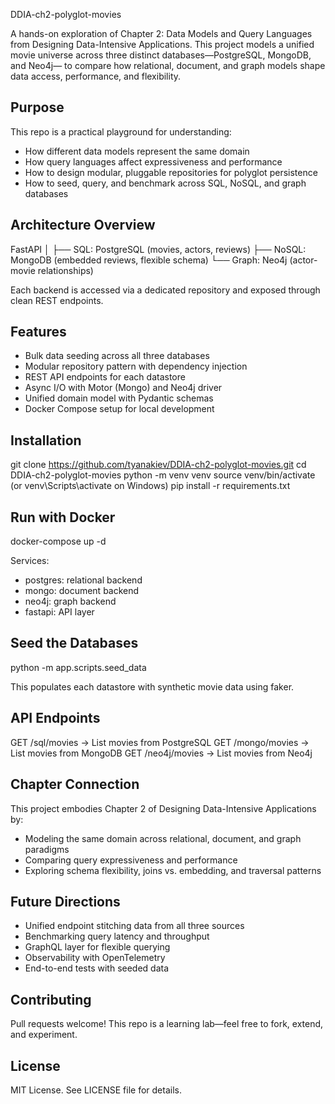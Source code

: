 DDIA-ch2-polyglot-movies

A hands-on exploration of Chapter 2: Data Models and Query Languages from Designing Data-Intensive Applications.
This project models a unified movie universe across three distinct databases—PostgreSQL, MongoDB, and Neo4j—
to compare how relational, document, and graph models shape data access, performance, and flexibility.

Purpose
-------
This repo is a practical playground for understanding:
- How different data models represent the same domain
- How query languages affect expressiveness and performance
- How to design modular, pluggable repositories for polyglot persistence
- How to seed, query, and benchmark across SQL, NoSQL, and graph databases

Architecture Overview
---------------------
FastAPI
│
├── SQL: PostgreSQL (movies, actors, reviews)
├── NoSQL: MongoDB (embedded reviews, flexible schema)
└── Graph: Neo4j (actor-movie relationships)

Each backend is accessed via a dedicated repository and exposed through clean REST endpoints.

Features
--------
- Bulk data seeding across all three databases
- Modular repository pattern with dependency injection
- REST API endpoints for each datastore
- Async I/O with Motor (Mongo) and Neo4j driver
- Unified domain model with Pydantic schemas
- Docker Compose setup for local development

Installation
------------
git clone https://github.com/tyanakiev/DDIA-ch2-polyglot-movies.git
cd DDIA-ch2-polyglot-movies
python -m venv venv
source venv/bin/activate  (or venv\Scripts\activate on Windows)
pip install -r requirements.txt

Run with Docker
---------------
docker-compose up -d

Services:
- postgres: relational backend
- mongo: document backend
- neo4j: graph backend
- fastapi: API layer

Seed the Databases
------------------
python -m app.scripts.seed_data

This populates each datastore with synthetic movie data using faker.

API Endpoints
-------------
GET /sql/movies     → List movies from PostgreSQL
GET /mongo/movies   → List movies from MongoDB
GET /neo4j/movies   → List movies from Neo4j

Chapter Connection
------------------
This project embodies Chapter 2 of Designing Data-Intensive Applications by:
- Modeling the same domain across relational, document, and graph paradigms
- Comparing query expressiveness and performance
- Exploring schema flexibility, joins vs. embedding, and traversal patterns

Future Directions
-----------------
- Unified endpoint stitching data from all three sources
- Benchmarking query latency and throughput
- GraphQL layer for flexible querying
- Observability with OpenTelemetry
- End-to-end tests with seeded data

Contributing
------------
Pull requests welcome! This repo is a learning lab—feel free to fork, extend, and experiment.

License
-------
MIT License. See LICENSE file for details.

